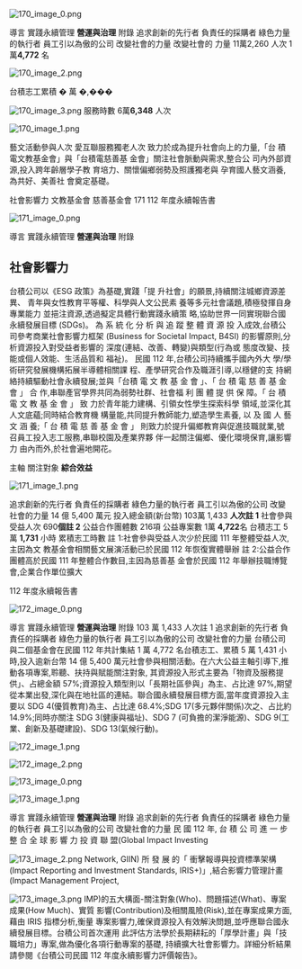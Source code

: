 ![170_image_0.png](170_image_0.png)

導言 實踐永續管理 **營運與治理** 附錄
追求創新的先行者 負責任的採購者 綠色力量的執行者 員工引以為傲的公司 改變社會的力量 改變社會的 力量 11萬2,260 人次 1萬**4,772** 名

![170_image_2.png](170_image_2.png)

台積志工累積 � 萬 �,��� 

![170_image_3.png](170_image_3.png) 服務時數 6萬**6,348** 人次

![170_image_1.png](170_image_1.png)

藝文活動參與人次 愛互聯服務獨老人次 致力於成為提升社會向上的力量,「台 積電文教基金會」與「台積電慈善基 金會」關注社會脈動與需求,整合公 司內外部資源,投入跨年齡層學子教 育培力、關懷偏鄉弱勢及照護獨老與 孕育國人藝文涵養,為共好、美善社 會奠定基礎。

社會影響力 文教基金會 慈善基金會 171 112 年度永續報告書

![171_image_0.png](171_image_0.png)

導言 實踐永續管理 **營運與治理** 附錄

## 社會影響力

台積公司以《ESG 政策》為基礎,實踐「提 升社會」的願景,持續關注城鄉資源差異、 青年與女性教育平等權、科學與人文公民素 養等多元社會議題,積極發揮自身專業能力 並挹注資源,透過擬定具體行動實踐永續策 略,協助世界一同實現聯合國永續發展目標
(SDGs)。 為 系 統 化 分 析 與 追 蹤 整 體 資 源 投 入成效,台積公司參考商業社會影響力框架
(Business for Societal Impact, B4SI) 
的影響原則,分析資源投入對受益者影響的 深度(連結、改善、轉變)與類型(行為或 態度改變、技能或個人效能、生活品質和 福祉)。 民國 112 年,台積公司持續攜手國內外大 學/學術研究發展機構拓展半導體相關課 程、產學研究合作及職涯引導,以穩健的支 持網絡持續驅動社會永續發展;並與「台積 電 文 教 基 金 會 」、「 台 積 電 慈 善 基 金 會 」 合 作,串聯產官學界共同為弱勢社群、社會福 利 團 體 提 供 保 障。「 台 積 電 文 教 基 金 會 」 致 力於青年能力建構、引領女性學生探索科學 領域,並深化其人文底蘊;同時結合教育機 構量能,共同提升教師能力,塑造學生素養, 以 及 國 人 藝 文 涵 養;「 台 積 電 慈 善 基 金 會 」 則致力於提升偏鄉教育與促進技職就業,號 召員工投入志工服務,串聯校園及產業界夥 伴一起關注偏鄉、優化環境保育,讓影響力 由內而外,於社會遍地開花。

主軸 關注對象 **綜合效益**

![171_image_1.png](171_image_1.png)

追求創新的先行者 負責任的採購者 綠色力量的執行者 員工引以為傲的公司 改變社會的力量 14 億 5,400 萬元 投入總金額(新台幣)
103萬 1,433 **人次註 1**
社會參與受益人次 690**個註 2**
公益合作團體數 216項 公益專案數 1萬 **4,722**名 台積志工 5萬 **1,731** 小時 累積志工時數 註 1:社會參與受益人次少於民國 111 年整體受益人次,主因為文 教基金會相關藝文展演活動已於民國 112 年恢復實體舉辦 註 2:公益合作團體高於民國 111 年整體合作數目,主因為慈善基 金會於民國 112 年舉辦技職博覽會,企業合作單位擴大

112 年度永續報告書

![172_image_0.png](172_image_0.png)

導言 實踐永續管理 **營運與治理** 附錄 103 萬 1,433 人次註 1
追求創新的先行者 負責任的採購者 綠色力量的執行者 員工引以為傲的公司 改變社會的力量 台積公司與二個基金會在民國 112 年共計集結 1 萬 4,772 名台積志工、累積 5 萬 1,431 小時,投入逾新台幣 14 億 5,400 萬元社會參與相關活動。在六大公益主軸引導下,推動各項專案,聆聽、扶持與賦能關注對象, 其資源投入形式主要為「物資及服務提供」、占總金額 57%;資源投入類型則以「長期社區參與」為主、占比達 97%,期望從本業出發,深化與在地社區的連結。聯合國永續發展目標方面,當年度資源投入主要以 SDG 4(優質教育)為主、占比達 68.4%;SDG 17(多元夥伴關係)次之、占比約 14.9%;同時亦關注 SDG 3(健康與福址)、SDG 7 (可負擔的潔淨能源)、SDG 9(工業、創新及基礎建設)、SDG 13(氣候行動)。

![172_image_1.png](172_image_1.png)

![172_image_2.png](172_image_2.png)

![173_image_0.png](173_image_0.png)

![173_image_1.png](173_image_1.png)

導言 實踐永續管理 **營運與治理** 附錄
追求創新的先行者 負責任的採購者 綠色力量的執行者 員工引以為傲的公司 改變社會的力量 民 國 112 年, 台 積 公 司 進 一 步 整 合 全 球 影 響 力 投 資 聯 盟(Global Impact Investing 

![173_image_2.png](173_image_2.png) Network, GIIN) 所 發 展 的「 衝擊報導與投資標準架構(Impact Reporting and Investment Standards, IRIS+)」,結合影響力管理計畫(Impact Management Project, 

![173_image_3.png](173_image_3.png) IMP)的五大構面-關注對象(Who)、問題描述(What)、專案成果(How Much)、實質 影響(Contribution)及相關風險(Risk),並在專案成果方面,藉由 IRIS 指標分析,衡量 專案影響力,確保資源投入有效解決問題,並呼應聯合國永續發展目標。台積公司首次運用 此評估方法學於長期耕耘的「厚學計畫」與「技職培力」專案,做為優化各項行動專案的基礎, 持續擴大社會影響力。詳細分析結果請參閱《台積公司民國 112 年度永續影響力評價報告》。
